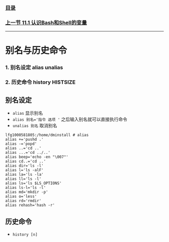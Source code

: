 ### [目录](https://github.com/Letitmiss/Linux-learning/blob/master/README.md)
### [上一节 11.1 认识Bash和Shell的变量](https://github.com/Letitmiss/Linux-learning/edit/master/blog/11.1bash.md)
----
# 别名与历史命令

### 1. 别名设定 alias unalias
### 2. 历史命令 history HISTSIZE

## 别名设定

* `alias` 显示别名
* `alias 别名='指令 选项 '` 之后输入别名就可以直接执行命令
* `unalias 别名` 取消别名
````
lfg1000581805:/home/dminstall # alias
alias +='pushd .'
alias -='popd'
alias ..='cd ..'
alias ...='cd ../..'
alias beep='echo -en "\007"'
alias cd..='cd ..'
alias dir='ls -l'
alias l='ls -alF'
alias la='ls -la'
alias ll='ls -l'
alias ls='ls $LS_OPTIONS'
alias ls-l='ls -l'
alias md='mkdir -p'
alias o='less'
alias rd='rmdir'
alias rehash='hash -r'
````
## 历史命令

* `history [n] `

 

